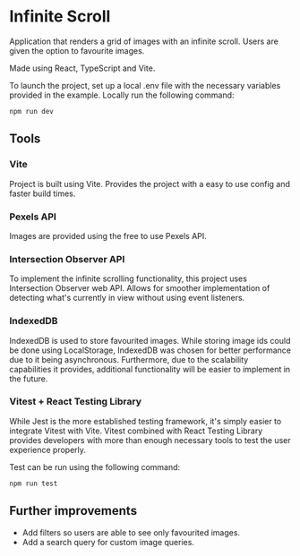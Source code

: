# Infinite Scroll

Application that renders a grid of images with an infinite scroll. Users are given the option to favourite images.

Made using React, TypeScript and Vite.

To launch the project, set up a local .env file with the necessary variables provided in the example. Locally run the following command:

```
npm run dev
```

## Tools
### Vite

Project is built using Vite. Provides the project with a easy to use config and faster build times.

### Pexels API

Images are provided using the free to use Pexels API.

### Intersection Observer API

To implement the infinite scrolling functionality, this project uses Intersection Observer web API. Allows for smoother implementation of detecting what's currently in view without using event listeners.

### IndexedDB

IndexedDB is used to store favourited images. While storing image ids could be done using LocalStorage, IndexedDB was chosen for better performance due to it being asynchronous. Furthermore, due to the scalability capabilities it provides, additional functionality will be easier to implement in the future.

### Vitest + React Testing Library

While Jest is the more established testing framework, it's simply easier to integrate Vitest with Vite. Vitest combined with React Testing Library provides developers with more than enough necessary tools to test the user experience properly.

Test can be run using the following command:

```
npm run test
```

## Further improvements

* Add filters so users are able to see only favourited images.
* Add a search query for custom image queries.